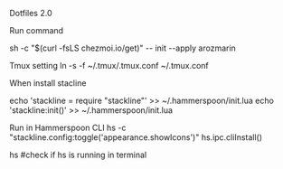 Dotfiles 2.0

Run command

sh -c "$(curl -fsLS chezmoi.io/get)" -- init --apply arozmarin


Tmux setting 
ln -s -f ~/.tmux/.tmux.conf ~/.tmux.conf

When install stacline


echo 'stackline = require "stackline"' >> ~/.hammerspoon/init.lua
echo 'stackline:init()' >> ~/.hammerspoon/init.lua

Run in Hammerspoon CLI
hs -c "stackline.config:toggle('appearance.showIcons')"
hs.ipc.cliInstall()

hs  #check if hs is running in terminal


